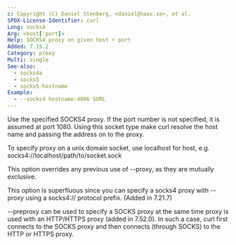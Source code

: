 ```yaml
---
c: Copyright (C) Daniel Stenberg, <daniel@haxx.se>, et al.
SPDX-License-Identifier: curl
Long: socks4
Arg: <host[:port]>
Help: SOCKS4 proxy on given host + port
Added: 7.15.2
Category: proxy
Multi: single
See-also:
  - socks4a
  - socks5
  - socks5-hostname
Example:
  - --socks4 hostname:4096 $URL
---
```


Use the specified SOCKS4 proxy. If the port number is not specified, it is
assumed at port 1080. Using this socket type make curl resolve the host name
and passing the address on to the proxy.

To specify proxy on a unix domain socket, use localhost for host, e.g.
socks4://localhost/path/to/socket.sock

This option overrides any previous use of --proxy, as they are mutually
exclusive.

This option is superfluous since you can specify a socks4 proxy with --proxy
using a socks4:// protocol prefix. (Added in 7.21.7)

--preproxy can be used to specify a SOCKS proxy at the same time proxy is used
with an HTTP/HTTPS proxy (added in 7.52.0). In such a case, curl first
connects to the SOCKS proxy and then connects (through SOCKS) to the HTTP or
HTTPS proxy.
